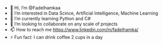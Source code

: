 - 👋 Hi, I’m @Fadelhamkaa
- 👀 I’m interested in Data Scince, Artificial Intelligence, Machine Learning
- 🌱 I’m currently learning Python and C# 
- 💞️ I’m looking to collaborate on any scale of projects
- 📫 How to reach me https://www.linkedin.com/in/fadelhamka/
- ⚡ Fun fact: I can drink coffee 2 cups in a day

<!---
Fadelhamkaa/Fadelhamkaa is a ✨ special ✨ repository because its `README.md` (this file) appears on your GitHub profile.
You can click the Preview link to take a look at your changes.
--->

